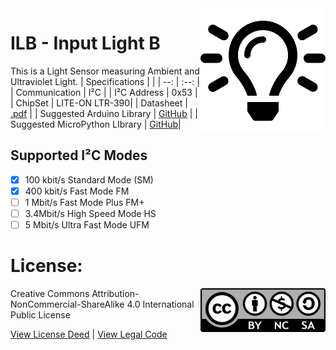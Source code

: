 <img src="assets/ILB.svg" width=200 align="right">
<!--
[![PlatformIO](https://github.com/domino4com/ILB/actions/workflows/platformio.yml/badge.svg)](https://github.com/domino4com/ILB/actions/workflows/platformio.yml)
[![Arduino](https://github.com/domino4com/ILB/actions/workflows/arduino.yml/badge.svg)](https://github.com/domino4com/ILB/actions/workflows/arduino.yml)
-->

# ILB - Input Light B
This is a Light Sensor measuring Ambient and Ultraviolet Light.
| Specifications | |
| --: | :--: |
| Communication | I²C |
| I²C Address | 0x53 |
| ChipSet | LITE-ON LTR-390|
| Datasheet | [.pdf](https://optoelectronics.liteon.com/upload/download/DS86-2015-0004/LTR-390UV_Final_%20DS_V1%201.pdf) |
| Suggested Arduino Library | [GitHub](https://github.com/levkovigor/LTR390) |
| Suggested MicroPython LIbrary | [GitHub](https://github.com/adafruit/Adafruit_CircuitPython_LTR390)|

## Supported I²C Modes
- [x] 100 kbit/s Standard Mode (SM) 
- [x] 400 kbit/s	Fast Mode	FM
- [ ] 1 Mbit/s	Fast Mode Plus	FM+
- [ ] 3.4Mbit/s	High Speed Mode	HS
- [ ] 5 Mbit/s	Ultra Fast Mode	UFM

# License: 
<img src="assets/CC-BY-NC-SA.png" width=200 align="right">
Creative Commons Attribution-NonCommercial-ShareAlike 4.0 International Public License

[View License Deed](https://creativecommons.org/licenses/by-nc-sa/4.0/) | [View Legal Code](https://creativecommons.org/licenses/by-nc-sa/4.0/legalcode)
